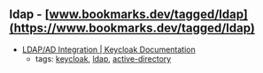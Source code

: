 ldap - [www.bookmarks.dev/tagged/ldap](https://www.bookmarks.dev/tagged/ldap)
---
* [LDAP/AD Integration | Keycloak Documentation](https://keycloak.gitbooks.io/documentation/server_admin/topics/user-federation/ldap.html)
    * tags: [keycloak](../tagged/keycloak.md), [ldap](../tagged/ldap.md), [active-directory](../tagged/active-directory.md)
